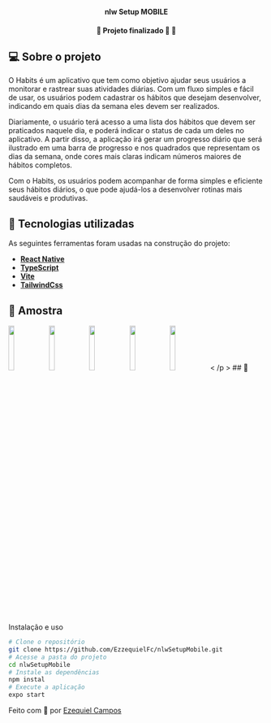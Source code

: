 
<p align="center">
    <strong>nlw Setup MOBILE</strong>
</p>

<p align="center">

<h4 align="center"> 
	🚧  Projeto finalizado 🚀 🚧
</h4>

## 💻 Sobre o projeto
O Habits é um aplicativo que tem como objetivo ajudar seus usuários a monitorar e rastrear suas atividades diárias. Com um fluxo simples e fácil de usar, os usuários podem cadastrar os hábitos que desejam desenvolver, indicando em quais dias da semana eles devem ser realizados.

Diariamente, o usuário terá acesso a uma lista dos hábitos que devem ser praticados naquele dia, e poderá indicar o status de cada um deles no aplicativo. A partir disso, a aplicação irá gerar um progresso diário que será ilustrado em uma barra de progresso e nos quadrados que representam os dias da semana, onde cores mais claras indicam números maiores de hábitos completos.

Com o Habits, os usuários podem acompanhar de forma simples e eficiente seus hábitos diários, o que pode ajudá-los a desenvolver rotinas mais saudáveis e produtivas.


## 🔨 Tecnologias utilizadas

As seguintes ferramentas foram usadas na construção do projeto:

- **[React Native](https://pt-br.reactjs.org)**
- **[TypeScript](https://www.typescriptlang.org/)**
- **[Vite](https://vitejs.dev/)**
- **[TailwindCss](https://tailwindcss.com/)**


## 🔨 Amostra


<p align="left">       
  	<img src="https://user-images.githubusercontent.com/93431754/228053317-b9d94303-d27e-4e42-a5dd-0307f77ccc9e.png" width="15%">
	<img src="https://user-images.githubusercontent.com/93431754/228053315-7adcc8b4-739e-422f-829a-10993147c511.png" width="15%">
	<img src="https://user-images.githubusercontent.com/93431754/228053314-98281f1b-2aaf-4460-a40a-057f4c275dd4.png" width="15%">
	<img src="https://user-images.githubusercontent.com/93431754/228053311-52771aec-bcb3-442e-8a44-fc7feeca8d8e.png" width="15%">
	<img src="https://user-images.githubusercontent.com/93431754/228053308-d0582362-6cc4-4fc8-affb-ad3da89d610c.png" width="15%">
< /p >
## 🚀 Instalação e uso

```bash
# Clone o repositório
git clone https://github.com/EzzequielFc/nlwSetupMobile.git
# Acesse a pasta do projeto
cd nlwSetupMobile
# Instale as dependências
npm instal
# Execute a aplicação
expo start
```


Feito com 💚 por [Ezequiel Campos](https://github.com/EzzequielFc)
